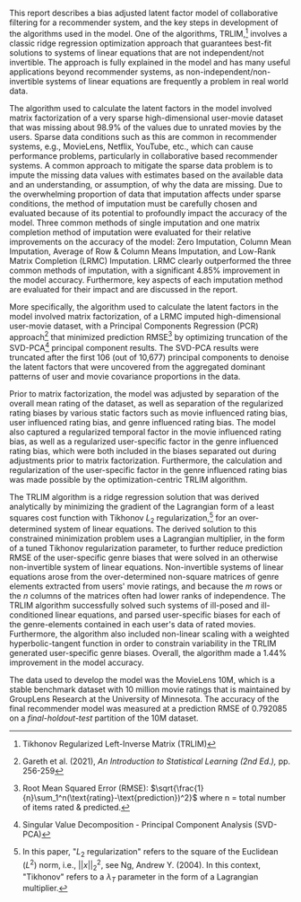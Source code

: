 This report describes a bias adjusted latent factor model of collaborative filtering for a recommender system, and the key steps in development of the algorithms used in the model.  One of the algorithms, TRLIM,[^1] involves a classic ridge regression optimization approach that guarantees best-fit solutions to systems of linear equations that are not independent/not invertible.  The approach is fully explained in the model and has many useful applications beyond recommender systems, as non-independent/non-invertible systems of linear equations are frequently a problem in real world data.   

The algorithm used to calculate the latent factors in the model involved matrix factorization of a very sparse high-dimensional user-movie dataset that was missing about 98.9% of the values due to unrated movies by the users.  Sparse data conditions such as this are common in recommender systems, e.g., MovieLens, Netflix, YouTube, etc., which can cause performance problems, particularly in collaborative based recommender systems.  A common approach to mitigate the sparse data problem is to impute the missing data values with estimates based on the available data and an understanding, or assumption, of why the data are missing.  Due to the overwhelming proportion of data that imputation affects under sparse conditions, the method of imputation must be carefully chosen and evaluated because of its potential to profoundly impact the accuracy of the model.  Three common methods of single imputation and one matrix completion method of imputation were evaluated for their relative improvements on the accuracy of the model: Zero Imputation, Column Mean Imputation, Average of Row & Column Means Imputation, and Low-Rank Matrix Completion (LRMC) Imputation.  LRMC clearly outperformed the three common methods of imputation, with a significant 4.85% improvement in the model accuracy.  Furthermore, key aspects of each imputation method are evaluated for their impact and are discussed in the report.

More specifically, the algorithm used to calculate the latent factors in the model involved matrix factorization, of a LRMC imputed high-dimensional user-movie dataset, with a Principal Components Regression (PCR) approach[^2] that minimized prediction RMSE[^3] by optimizing truncation of the SVD-PCA[^4] principal component results.  The SVD-PCA results were truncated after the first 106 (out of 10,677) principal components to denoise the latent factors that were uncovered from the aggregated dominant patterns of user and movie covariance proportions in the data.  

Prior to matrix factorization, the model was adjusted by separation of the overall mean rating of the dataset, as well as separation of the regularized rating biases by various static factors such as movie influenced rating bias, user influenced rating bias, and genre influenced rating bias.  The model also captured a regularized temporal factor in the movie influenced rating bias, as well as a regularized user-specific factor in the genre influenced rating bias, which were both included in the biases separated out during adjustments prior to matrix factorization.  Furthermore, the calculation and regularization of the user-specific factor in the genre influenced rating bias was made possible by the optimization-centric TRLIM algorithm. 

The TRLIM algorithm is a ridge regression solution that was derived analytically by minimizing the gradient of the Lagrangian form of a least squares cost function with Tikhonov $L_2$ regularization,[^5] for an over-determined system of linear equations.  The derived solution to this constrained minimization problem uses a Lagrangian multiplier, in the form of a tuned Tikhonov regularization parameter, to further reduce prediction RMSE of the user-specific genre biases that were solved in an otherwise non-invertible system of linear equations.  Non-invertible systems of linear equations arose from the over-determined non-square matrices of genre elements extracted from users' movie ratings, and because the $m$ rows or the $n$ columns of the matrices often had lower ranks of independence.  The TRLIM algorithm successfully solved such systems of ill-posed and ill-conditioned linear equations, and parsed user-specific biases for each of the genre-elements contained in each user's data of rated movies.  Furthermore, the algorithm also included non-linear scaling with a weighted hyperbolic-tangent function in order to constrain variability in the TRLIM generated user-specific genre biases.  Overall, the algorithm made a 1.44% improvement in the model accuracy.

The data used to develop the model was the MovieLens 10M, which is a stable benchmark dataset with 10 million movie ratings that is maintained by GroupLens Research at the University of Minnesota.  The accuracy of the final recommender model was measured at a prediction RMSE of 0.792085 on a *final-holdout-test* partition of the 10M dataset.

[^1]:Tikhonov Regularized Left-Inverse Matrix (TRLIM)
[^2]:Gareth et al. (2021), *An Introduction to Statistical Learning (2nd Ed.),* pp. 256-259
[^3]:Root Mean Squared Error (RMSE): $`\sqrt{\frac{1}{n}\sum_1^n(\text{rating}-\text{prediction})^2}`$  where n = total number of items rated & predicted.
[^4]:Singular Value Decomposition - Principal Component Analysis (SVD-PCA)
[^5]:In this paper, "$`L_2`$ regularization" refers to the square of the Euclidean ($`L^2`$) norm, i.e., $`||x||_2^2`$, see Ng, Andrew Y. (2004).  In this context, "Tikhonov" refers to a $`\lambda_T`$ parameter in the form of a Lagrangian multiplier.
